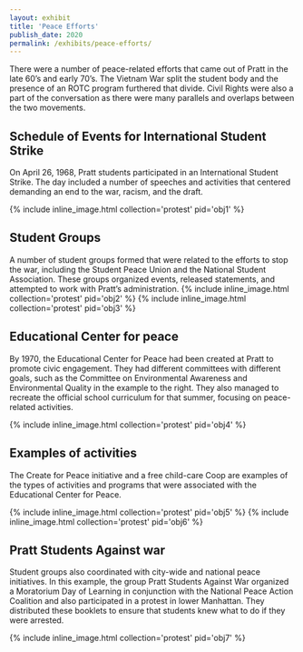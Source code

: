 ```yaml
---
layout: exhibit
title: 'Peace Efforts'
publish_date: 2020
permalink: /exhibits/peace-efforts/
---
```


There were a number of peace-related efforts that came out of Pratt in the late 60’s and early 70’s. The Vietnam War split the student body and the presence of an ROTC program furthered that divide. Civil Rights were also a part of the conversation as there were many parallels and overlaps between the two movements.

## Schedule of Events for International Student Strike

On April 26, 1968, Pratt students participated in an International Student Strike. The day included a number of speeches and activities that centered demanding an end to the war, racism, and the draft.

{% include inline_image.html collection='protest' pid='obj1' %}

## Student Groups

A number of student groups formed that were related to the efforts to stop the war, including the Student Peace Union and the National Student Association. These groups organized events, released statements, and attempted to work with Pratt’s administration.
{% include inline_image.html collection='protest' pid='obj2' %}
{% include inline_image.html collection='protest' pid='obj3' %}

## Educational Center for peace

By 1970, the Educational Center for Peace had been created at Pratt to promote civic engagement. They had different committees with different goals, such as the Committee on Environmental Awareness and Environmental Quality in the example to the right. They also managed to recreate the official school curriculum for that summer, focusing on peace-related activities.

{% include inline_image.html collection='protest' pid='obj4' %}

## Examples of activities

The Create for Peace initiative and a free child-care Coop are examples of the types of activities and programs that were associated with the Educational Center for Peace.

{% include inline_image.html collection='protest' pid='obj5' %}
{% include inline_image.html collection='protest' pid='obj6' %}

## Pratt Students Against war

Student groups also coordinated with city-wide and national peace initiatives. In this example, the group Pratt Students Against War organized a Moratorium Day of Learning in conjunction with the National Peace Action Coalition and also participated in a protest in lower Manhattan. They distributed these booklets to ensure that students knew what to do if they were arrested.

{% include inline_image.html collection='protest' pid='obj7' %}
